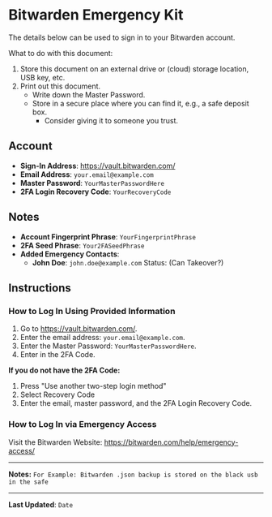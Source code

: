 # Bitwarden Emergency Kit

The details below can be used to sign in to your Bitwarden account.

What to do with this document:
1. Store this document on an external drive or (cloud) storage location, USB key, etc.
2. Print out this document.
    - Write down the Master Password.
    - Store in a secure place where you can find it, e.g., a safe deposit box.
       - Consider giving it to someone you trust. 

## Account

- **Sign-In Address**: https://vault.bitwarden.com/
- **Email Address**: `your.email@example.com`
- **Master Password**: `YourMasterPasswordHere`
- **2FA Login Recovery Code**: `YourRecoveryCode`

## Notes

- **Account Fingerprint Phrase**: `YourFingerprintPhrase`
- **2FA Seed Phrase**: `Your2FASeedPhrase`
- **Added Emergency Contacts**:
    - **John Doe**: `john.doe@example.com` Status: (Can Takeover?)

## Instructions

### How to Log In Using Provided Information

1. Go to https://vault.bitwarden.com/.
2. Enter the email address: `your.email@example.com`.
3. Enter the Master Password: `YourMasterPasswordHere`.
4. Enter in the 2FA Code.
   
**If you do not have the 2FA Code:**

1. Press "Use another two-step login method"
2. Select Recovery Code
3. Enter the email, master password, and the 2FA Login Recovery Code.
   
### How to Log In via Emergency Access

Visit the Bitwarden Website: https://bitwarden.com/help/emergency-access/

---

**Notes:** `For Example: Bitwarden .json backup is stored on the black usb in the safe`

---

**Last Updated**: `Date`
